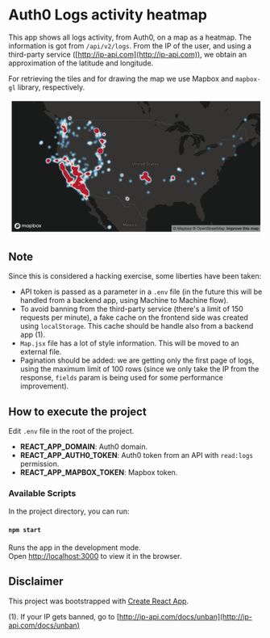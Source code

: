 # Auth0 Logs activity heatmap

This app shows all logs activity, from Auth0, on a map as a heatmap. The information is got from `/api/v2/logs`. From the IP of the user, and using a third-party service ([http://ip-api.com](http://ip-api.com)), we obtain an approximation of the latitude and longitude.

For retrieving the tiles and for drawing the map we use Mapbox and `mapbox-gl` library, respectively.

<img src="heatmap-example.png" alt="Markdown Monster icon" style="float: center;" />

## Note

Since this is considered a hacking exercise, some liberties have been taken:

- API token is passed as a parameter in a `.env` file (in the future this will be handled from a backend app, using Machine to Machine flow).
- To avoid banning from the third-party service (there's a limit of 150 requests per minute), a fake cache on the frontend side was created using `localStorage`. This cache should be handle also from a backend app (1).
- `Map.jsx` file has a lot of style information. This will be moved to an external file.
- Pagination should be added: we are getting only the first page of logs, using the maximum limit of 100 rows (since we only take the IP from the response, `fields` param is being used for some performance improvement).

## How to execute the project

Edit `.env` file in the root of the project.

- **REACT_APP_DOMAIN**: Auth0 domain.
- **REACT_APP_AUTH0_TOKEN**: Auth0 token from an API with `read:logs` permission.
- **REACT_APP_MAPBOX_TOKEN**: Mapbox token.

### Available Scripts

In the project directory, you can run:

#### `npm start`

Runs the app in the development mode.<br>
Open [http://localhost:3000](http://localhost:3000) to view it in the browser.

## Disclaimer

This project was bootstrapped with [Create React App](https://github.com/facebook/create-react-app).

(1). If your IP gets banned, go to [http://ip-api.com/docs/unban](http://ip-api.com/docs/unban)
